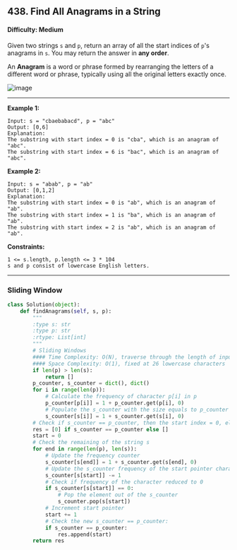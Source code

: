 ## 438. Find All Anagrams in a String

#### Difficulty: Medium

Given two strings ```s``` and ```p```, return an array of all the start indices of ```p```'s anagrams in ```s```. You may return the answer in __any order__.

An __Anagram__ is a word or phrase formed by rearranging the letters of a different word or phrase, typically using all the original letters exactly once.

![image](https://user-images.githubusercontent.com/35042430/207155100-685a397d-6a97-40c7-8171-13bddaa06f85.png)

---

__Example 1:__

```
Input: s = "cbaebabacd", p = "abc"
Output: [0,6]
Explanation:
The substring with start index = 0 is "cba", which is an anagram of "abc".
The substring with start index = 6 is "bac", which is an anagram of "abc".
```

__Example 2:__

```
Input: s = "abab", p = "ab"
Output: [0,1,2]
Explanation:
The substring with start index = 0 is "ab", which is an anagram of "ab".
The substring with start index = 1 is "ba", which is an anagram of "ab".
The substring with start index = 2 is "ab", which is an anagram of "ab".
```

__Constraints:__
```
1 <= s.length, p.length <= 3 * 104
s and p consist of lowercase English letters.
```

---

### Sliding Window

```Python
class Solution(object):
    def findAnagrams(self, s, p):
        """
        :type s: str
        :type p: str
        :rtype: List[int]
        """
        # Sliding Windows
        #### Time Complexity: O(N), traverse through the length of input string s
        #### Space Complexity: O(1), fixed at 26 lowercase characters
        if len(p) > len(s):
            return []
        p_counter, s_counter = dict(), dict()
        for i in range(len(p)):
            # Calculate the frequency of character p[i] in p
            p_counter[p[i]] = 1 + p_counter.get(p[i], 0)
            # Populate the s_counter with the size equals to p_counter
            s_counter[s[i]] = 1 + s_counter.get(s[i], 0)
        # Check if s_counter == p_counter, then the start index = 0, else an empty list
        res = [0] if s_counter == p_counter else []
        start = 0
        # Check the remaining of the string s
        for end in range(len(p), len(s)):
            # Update the frequency counter
            s_counter[s[end]] = 1 + s_counter.get(s[end], 0)
            # Update the s_counter frequency of the start pointer character as start pointer moving to the right
            s_counter[s[start]] -= 1
            # Check if frequency of the character reduced to 0
            if s_counter[s[start]] == 0:
                # Pop the element out of the s_counter
                s_counter.pop(s[start])
            # Increment start pointer
            start += 1
            # Check the new s_counter == p_counter:
            if s_counter == p_counter:
                res.append(start)
        return res
```


